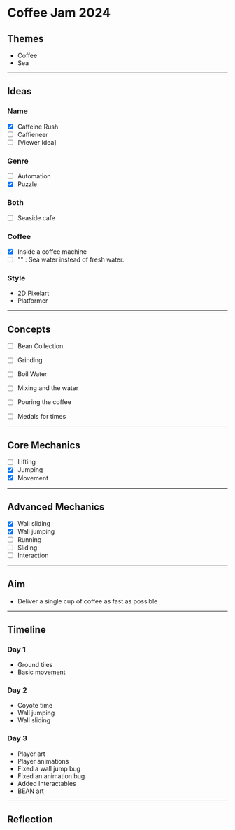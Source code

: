 # Coffee Jam 2024

## Themes

- Coffee
- Sea

---

## Ideas

### Name

- [x] Caffeine Rush
- [ ] Caffieneer
- [ ] [Viewer Idea]

### Genre

- [ ] Automation
- [x] Puzzle

### Both

- [ ] Seaside cafe

### Coffee

- [x] Inside a coffee machine
- [ ] "" : Sea water instead of fresh water.

### Style

- 2D Pixelart
- Platformer

---

## Concepts

- [ ] Bean Collection
- [ ] Grinding
- [ ] Boil Water
- [ ] Mixing and the water
- [ ] Pouring the coffee

- [ ] Medals for times

---

## Core Mechanics

- [ ] Lifting
- [x] Jumping
- [x] Movement

---

## Advanced Mechanics

- [x] Wall sliding
- [x] Wall jumping
- [ ] Running
- [ ] Sliding
- [ ] Interaction

---

## Aim

- Deliver a single cup of coffee as fast as possible

---

## Timeline

### Day 1

- Ground tiles
- Basic movement

### Day 2

- Coyote time
- Wall jumping
- Wall sliding

### Day 3

- Player art
- Player animations
- Fixed a wall jump bug
- Fixed an animation bug
- Added Interactables
- BEAN art

---

## Reflection
